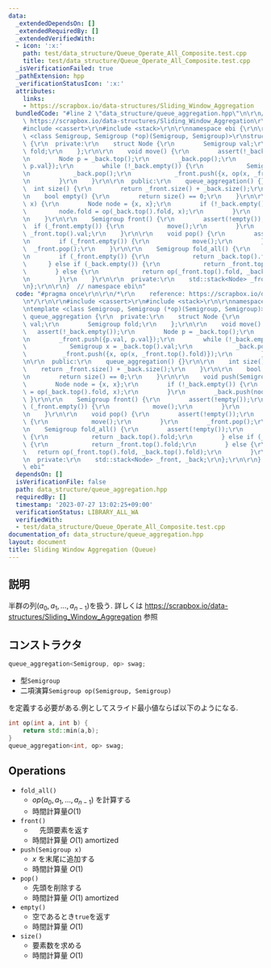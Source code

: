 ```yaml
---
data:
  _extendedDependsOn: []
  _extendedRequiredBy: []
  _extendedVerifiedWith:
  - icon: ':x:'
    path: test/data_structure/Queue_Operate_All_Composite.test.cpp
    title: test/data_structure/Queue_Operate_All_Composite.test.cpp
  _isVerificationFailed: true
  _pathExtension: hpp
  _verificationStatusIcon: ':x:'
  attributes:
    links:
    - https://scrapbox.io/data-structures/Sliding_Window_Aggregation
  bundledCode: "#line 2 \"data_structure/queue_aggregation.hpp\"\n\r\n/*\r\n    reference:\
    \ https://scrapbox.io/data-structures/Sliding_Window_Aggregation\r\n*/\r\n\r\n\
    #include <cassert>\r\n#include <stack>\r\n\r\nnamespace ebi {\r\n\r\ntemplate\
    \ <class Semigroup, Semigroup (*op)(Semigroup, Semigroup)>\r\nstruct queue_aggregation\
    \ {\r\n  private:\r\n    struct Node {\r\n        Semigroup val;\r\n        Semigroup\
    \ fold;\r\n    };\r\n\r\n    void move() {\r\n        assert(!_back.empty());\r\
    \n        Node p = _back.top();\r\n        _back.pop();\r\n        _front.push({p.val,\
    \ p.val});\r\n        while (!_back.empty()) {\r\n            Semigroup x = _back.top().val;\r\
    \n            _back.pop();\r\n            _front.push({x, op(x, _front.top().fold)});\r\
    \n        }\r\n    }\r\n\r\n  public:\r\n    queue_aggregation() {}\r\n\r\n  \
    \  int size() {\r\n        return _front.size() + _back.size();\r\n    }\r\n\r\
    \n    bool empty() {\r\n        return size() == 0;\r\n    }\r\n\r\n    void push(Semigroup\
    \ x) {\r\n        Node node = {x, x};\r\n        if (!_back.empty()) {\r\n   \
    \         node.fold = op(_back.top().fold, x);\r\n        }\r\n        _back.push(node);\r\
    \n    }\r\n\r\n    Semigroup front() {\r\n        assert(!empty());\r\n      \
    \  if (_front.empty()) {\r\n            move();\r\n        }\r\n        return\
    \ _front.top().val;\r\n    }\r\n\r\n    void pop() {\r\n        assert(!empty());\r\
    \n        if (_front.empty()) {\r\n            move();\r\n        }\r\n      \
    \  _front.pop();\r\n    }\r\n\r\n    Semigroup fold_all() {\r\n        assert(!empty());\r\
    \n        if (_front.empty()) {\r\n            return _back.top().fold;\r\n  \
    \      } else if (_back.empty()) {\r\n            return _front.top().fold;\r\n\
    \        } else {\r\n            return op(_front.top().fold, _back.top().fold);\r\
    \n        }\r\n    }\r\n\r\n  private:\r\n    std::stack<Node> _front, _back;\r\
    \n};\r\n\r\n}  // namespace ebi\n"
  code: "#pragma once\r\n\r\n/*\r\n    reference: https://scrapbox.io/data-structures/Sliding_Window_Aggregation\r\
    \n*/\r\n\r\n#include <cassert>\r\n#include <stack>\r\n\r\nnamespace ebi {\r\n\r\
    \ntemplate <class Semigroup, Semigroup (*op)(Semigroup, Semigroup)>\r\nstruct\
    \ queue_aggregation {\r\n  private:\r\n    struct Node {\r\n        Semigroup\
    \ val;\r\n        Semigroup fold;\r\n    };\r\n\r\n    void move() {\r\n     \
    \   assert(!_back.empty());\r\n        Node p = _back.top();\r\n        _back.pop();\r\
    \n        _front.push({p.val, p.val});\r\n        while (!_back.empty()) {\r\n\
    \            Semigroup x = _back.top().val;\r\n            _back.pop();\r\n  \
    \          _front.push({x, op(x, _front.top().fold)});\r\n        }\r\n    }\r\
    \n\r\n  public:\r\n    queue_aggregation() {}\r\n\r\n    int size() {\r\n    \
    \    return _front.size() + _back.size();\r\n    }\r\n\r\n    bool empty() {\r\
    \n        return size() == 0;\r\n    }\r\n\r\n    void push(Semigroup x) {\r\n\
    \        Node node = {x, x};\r\n        if (!_back.empty()) {\r\n            node.fold\
    \ = op(_back.top().fold, x);\r\n        }\r\n        _back.push(node);\r\n   \
    \ }\r\n\r\n    Semigroup front() {\r\n        assert(!empty());\r\n        if\
    \ (_front.empty()) {\r\n            move();\r\n        }\r\n        return _front.top().val;\r\
    \n    }\r\n\r\n    void pop() {\r\n        assert(!empty());\r\n        if (_front.empty())\
    \ {\r\n            move();\r\n        }\r\n        _front.pop();\r\n    }\r\n\r\
    \n    Semigroup fold_all() {\r\n        assert(!empty());\r\n        if (_front.empty())\
    \ {\r\n            return _back.top().fold;\r\n        } else if (_back.empty())\
    \ {\r\n            return _front.top().fold;\r\n        } else {\r\n         \
    \   return op(_front.top().fold, _back.top().fold);\r\n        }\r\n    }\r\n\r\
    \n  private:\r\n    std::stack<Node> _front, _back;\r\n};\r\n\r\n}  // namespace\
    \ ebi"
  dependsOn: []
  isVerificationFile: false
  path: data_structure/queue_aggregation.hpp
  requiredBy: []
  timestamp: '2023-07-27 13:02:25+09:00'
  verificationStatus: LIBRARY_ALL_WA
  verifiedWith:
  - test/data_structure/Queue_Operate_All_Composite.test.cpp
documentation_of: data_structure/queue_aggregation.hpp
layout: document
title: Sliding Window Aggregation (Queue)
---
```


## 説明

半群の列$(a_0,a_1, \dots, a_{n-1})$を扱う.
詳しくは https://scrapbox.io/data-structures/Sliding_Window_Aggregation 参照

## コンストラクタ

```cpp
queue_aggregation<Semigroup, op> swag;
```
-   型```Semigroup```
-   二項演算```Semigroup op(Semigroup, Semigroup)```

を定義する必要がある.例としてスライド最小値ならば以下のようになる.

```cpp
int op(int a, int b) {
    return std::min(a,b);
}
queue_aggregation<int, op> swag;
```

## Operations

-   ```fold_all()```
    -   $op(a_0, a_1, \dots, a_{n-1})$ を計算する
    -   時間計算量$O(1)$
-   ```front()```
    - 　先頭要素を返す
    -   時間計算量 $O(1)$ amortized
-   ```push(Semigroup x)```
    -   $x$ を末尾に追加する
    -   時間計算量 $O(1)$
-   ```pop()```
    -   先頭を削除する
    -   時間計算量 $O(1)$ amortized
-   ```empty()```
    -   空であるとき```true```を返す
    -   時間計算量 $O(1)$
-   ```size()```
    -   要素数を求める
    -   時間計算量 $O(1)$